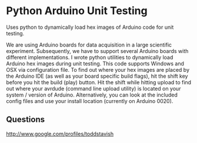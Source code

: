 Python Arduino Unit Testing
=========================================================

Uses python to dynamically load hex images of Arduino code for unit testing. 

We are using Arduino boards for data acquisition in a large scientific experiment. Subsequently, we have to support several Arduino boards with different implementations. I wrote python utilities to dynamically load Arduino hex images during unit testing. This code supports Windows and OSX via configuration file. To find out where your hex images are placed by the Arduino IDE (as well as your board specific build flags), hit the shift key before you hit the build (play) button. Hit the shift while hitting upload to find out where your avrdude (command line upload utility) is located on your system / version of Arduino. Alternatively, you can look at the included config files and use your install location (currently on Arduino 0020).

Questions
---------
http://www.google.com/profiles/toddstavish